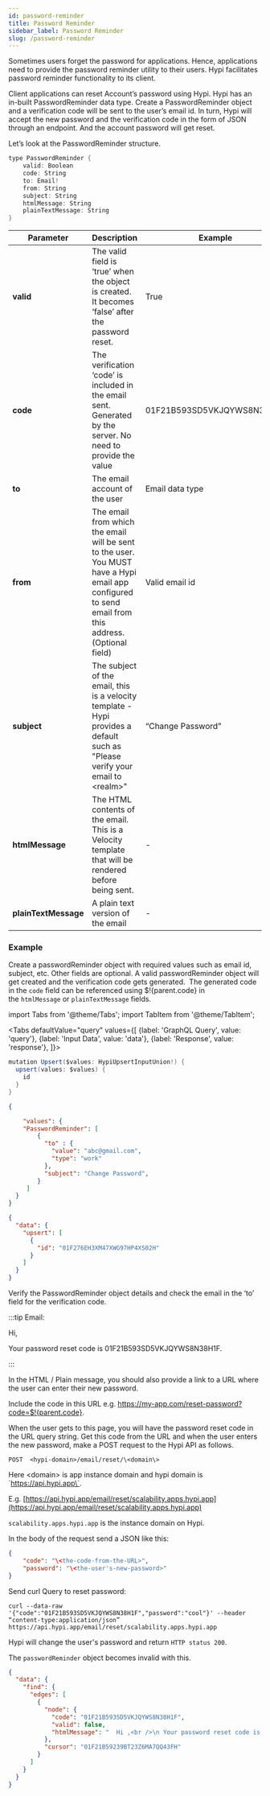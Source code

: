 ```yaml
---
id: password-reminder
title: Password Reminder
sidebar_label: Password Reminder
slug: /password-reminder
---
```


Sometimes users forget the password for applications. Hence, applications need to provide the password reminder utility to their users. Hypi facilitates password reminder functionality to its client.

Client applications can reset Account’s password using Hypi. Hypi has an in-built PasswordReminder data type. Create a PasswordReminder object and a verification code will be sent to the user’s email id. In turn, Hypi will accept the new password and the verification code in the form of JSON through an endpoint. And the account password will get reset.

Let’s look at the PasswordReminder structure.

```java
type PasswordReminder {
    valid: Boolean
    code: String
    to: Email!
    from: String
    subject: String
    htmlMessage: String
    plainTextMessage: String
}
```

| **Parameter**        | **Description**                                                                                                                                      | **Example**                |
|----------------------|------------------------------------------------------------------------------------------------------------------------------------------------------|----------------------------|
| **valid**            | The valid field is ‘true’ when the object is created. It becomes ‘false’ after the password reset.                                                   | True                       |
| **code**             | The verification ‘code’ is included in the email sent. Generated by the server. No need to provide the value                                         | 01F21B593SD5VKJQYWS8N38H1F |
| **to**               | The email account of the user                                                                                                                        | Email data type            |
| **from**             | The email from which the email will be sent to the user. You MUST have a Hypi email app configured to send email from this address. (Optional field) | Valid email id             |
| **subject**          | The subject of the email, this is a velocity template - Hypi provides a default such as "Please verify your email to &lt;realm&gt;"                  | “Change Password”          |
| **htmlMessage**      | The HTML contents of the email. This is a Velocity template that will be rendered before being sent.                                                 | -                          |
| **plainTextMessage** | A plain text version of the email                                                                                                                    | -                          |

### Example

Create a passwordReminder object with required values such as email id, subject, etc. Other fields are optional. A valid passwordReminder object will get created and the verification code gets generated.  The generated code in the `code` field can be referenced using $!{parent.code} in the `htmlMessage` or `plainTextMessage` fields.

import Tabs from '@theme/Tabs';
import TabItem from '@theme/TabItem';

<Tabs
  defaultValue="query"
  values={[
    {label: 'GraphQL Query', value: 'query'},
    {label: 'Input Data', value: 'data'},
    {label: 'Response', value: 'response'},
  ]}>
<TabItem value="query">

```java
mutation Upsert($values: HypiUpsertInputUnion!) {
  upsert(values: $values) {
    id
  }
}
```

</TabItem>
<TabItem value="data">

```json
{

    "values": {
    "PasswordReminder": [
        {
          "to" : {
            "value": "abc@gmail.com",
            "type": "work"
          },
          "subject": "Change Password",     
        }
     ]
  }
}
```

</TabItem>
<TabItem value="response">

```json
{
  "data": {
    "upsert": [
      {
        "id": "01F276EH3XM47XWG97HP4XS02H"
      }
    ]
  }
}
```

</TabItem>
</Tabs>

Verify the PasswordReminder object details and check the email in the ‘to’ field for the verification code.

:::tip Email:

Hi,

Your password reset code is 01F21B593SD5VKJQYWS8N38H1F.

:::

In the HTML / Plain message, you should also provide a link to a URL where the user can enter their new password.

Include the code in this URL e.g. https://my-app.com/reset-password?code=$!{parent.code}.

When the user gets to this page, you will have the password reset code in the URL query string. Get this code from the URL and when the user enters the new password, make a POST request to the Hypi API as follows.

`POST  <hypi-domain>/email/reset/\<domain\>`

Here \<domain\> is app instance domain and hypi domain is \`https://api.hypi.app\`.

E.g.  [https://api.hypi.app/email/reset/scalability.apps.hypi.app](https://api.hypi.app/email/reset/scalability.apps.hypi.app)

`scalability.apps.hypi.app` is the instance domain on Hypi.

In the body of the request send a JSON like this:

```json
{
    "code": "\<the-code-from-the-URL>", 
    "password": "\<the-user's-new-password>"
}
```
Send curl Query to reset password:

```
curl --data-raw '{"code":"01F21B593SD5VKJQYWS8N38H1F","password":"cool"}' --header “content-type:application/json” https://api.hypi.app/email/reset/scalability.apps.hypi.app
```

Hypi will change the user's password and return `HTTP status 200`.

The `passwordReminder` object becomes invalid with this.

```json
{
  "data": {
    "find": {
      "edges": [
        {
          "node": {
            "code": "01F21B593SD5VKJQYWS8N38H1F",
            "valid": false,
            "htmlMessage": "  Hi ,<br />\n Your password reset code is .\n  "
          },
          "cursor": "01F21B59239BT23Z6MA7QQ43FH"
        }
      ]
    }
  }
}
```